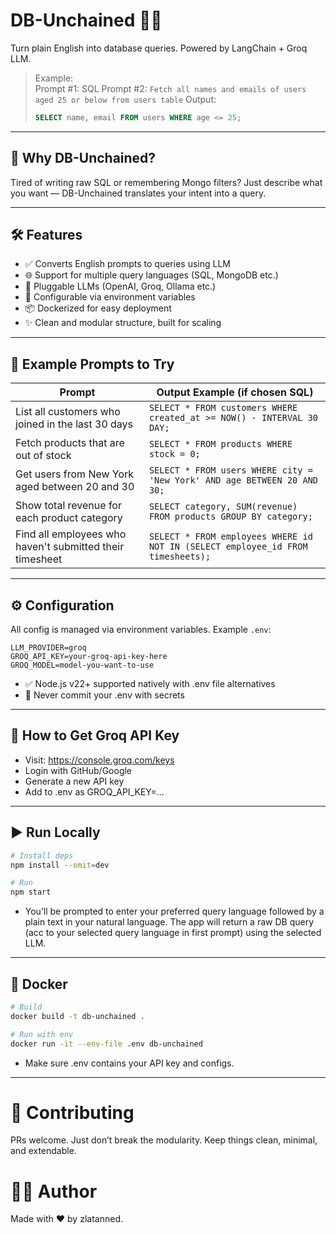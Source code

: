 # DB-Unchained 🧠🔗

Turn plain English into database queries. Powered by LangChain + Groq LLM.

> Example:  
> Prompt #1: SQL
> Prompt #2: `Fetch all names and emails of users aged 25 or below from users table`
> Output:  
> ```sql  
> SELECT name, email FROM users WHERE age <= 25;
> ```

---

## 🚀 Why DB-Unchained?

Tired of writing raw SQL or remembering Mongo filters? Just describe what you want — DB-Unchained translates your intent into a query.

---

## 🛠️ Features

- ✅ Converts English prompts to queries using LLM
- 🌐 Support for multiple query languages (SQL, MongoDB etc.)
- 🔁 Pluggable LLMs (OpenAI, Groq, Ollama etc.)
- 🔧 Configurable via environment variables
- 📦 Dockerized for easy deployment
- ✨ Clean and modular structure, built for scaling

---

## 🧪 Example Prompts to Try

| Prompt                                                   | Output Example (if chosen SQL)                              |
|----------------------------------------------------------|-------------------------------------------------------------|
| List all customers who joined in the last 30 days        | `SELECT * FROM customers WHERE created_at >= NOW() - INTERVAL 30 DAY;` |
| Fetch products that are out of stock                     | `SELECT * FROM products WHERE stock = 0;`                  |
| Get users from New York aged between 20 and 30           | `SELECT * FROM users WHERE city = 'New York' AND age BETWEEN 20 AND 30;` |
| Show total revenue for each product category             | `SELECT category, SUM(revenue) FROM products GROUP BY category;` |
| Find all employees who haven't submitted their timesheet | `SELECT * FROM employees WHERE id NOT IN (SELECT employee_id FROM timesheets);` |

---

## ⚙️ Configuration

All config is managed via environment variables. Example `.env`:

```env
LLM_PROVIDER=groq
GROQ_API_KEY=your-groq-api-key-here
GROQ_MODEL=model-you-want-to-use
```
- ✅ Node.js v22+ supported natively with .env file alternatives
- 🔐 Never commit your .env with secrets
---

## 🔐 How to Get Groq API Key
- Visit: https://console.groq.com/keys
- Login with GitHub/Google
- Generate a new API key
- Add to .env as GROQ_API_KEY=...

---

## ▶️ Run Locally

```bash
# Install deps
npm install --omit=dev

# Run
npm start
```
- You’ll be prompted to enter your preferred query language followed by a plain text in your natural language.
The app will return a raw DB query (acc to your selected query language in first prompt) using the selected LLM.

---

## 🐳 Docker

```bash
# Build
docker build -t db-unchained .

# Run with env
docker run -it --env-file .env db-unchained
```
- Make sure .env contains your API key and configs.

---

# 🤝 Contributing
PRs welcome. Just don’t break the modularity. Keep things clean, minimal, and extendable.

# 🧑‍💻 Author
Made with ❤️ by zlatanned.
